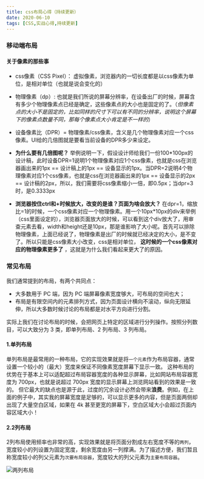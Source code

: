 ```yaml
---
title: css布局心得（持续更新）
date: 2020-06-10
tags: [CSS,实战心得,持续更新]
---
```


### 移动端布局

#### 关于像素的那些事

* css像素（CSS Pixel）： 虚拟像素，浏览器内的一切长度都是以css像素为单位，是相对单位（也就是说会变化的）
* 物理像素（dp）: 也就是我们所说的屏幕分辨率，在设备出厂的时候，屏幕含有多少个物理像素点已经是确定，这些像素点的大小也是固定的了。（*但像素点的大小不是固定的，比如同样的尺寸下可以有不同的分辨率，说明这个屏幕下的像素点数量不同，那每个像素点大小肯定是不一样的*）
  
* 设备像素比（DPR）= 物理像素/css像素，含义是几个物理像素对应一个css像素。UI给的几倍图就是要看当前设备的DPR多少来设定。

* **为什么要有几倍图呢？** 举例说明一下，假设设计师给我们一份100*100px的设计稿，此时设备DPR=1说明1个物理像素对应1个css像素，也就是css在浏览器画出来的1px == 设计稿上的1px == 设备显示的1px。当DPR=2说明4个物理像素对应1个css像素，也就是css在浏览器画出来的1px == 设备显示的2px == 设计稿的2px，所以，我们需要将css像素缩小一倍，即0.5px；当dpr=3时，是0.3333px
*  **浏览器按住ctrl和+时候放大，改变的是谁？页面为啥会放大？** 在dpr=1，缩放比=1的时候，一个css像素对应一个物理像素。用一个10px*10px的div来举例（css里面设定的），浏览器页面放大的时候，可以看到这个div放大了，用审查元素去看，width和height还是10px，那是谁影响了大小呢。首先可以排除物理像素，上面已经说了，物理像素是出厂的时候就已经决定的大小，是不变了。所以只能是css像素大小改变，css是相对单位， **这时候的一个css像素对应的物理像素更多了** ，这就是为什么我们看起来更大了的原因。

### 常见布局

我们通常提到的布局，有两个共同点：

* 大多数用于 PC 端，因为 PC 端屏幕像素宽度够大，可布局的空间也大；
* 布局是有限空间内的元素排列方式，因为页面设计横向不滚动，纵向无限延伸，所以大多数时候讨论的布局都是对水平方向进行分割。

实际上我们在讨论布局的时候，会把网页上特定的区域进行分列操作。按照分列数目，可以大致分为 3 类，即单列布局、2 列布局、3 列布局。

#### 1.单列布局

单列布局是最常用的一种布局，它的实现效果就是将``一个元素``作为布局容器，通常设置一个较小的（最大）宽度来保证不同像素宽度屏幕下显示一致。
这种布局的优势在于基本上可以适配超过布局容器宽度的各种显示屏幕，比如网站布局容器宽度为 700px，也就是说超过 700px 宽度的显示屏幕上浏览网站看到的效果是一致的。
但它最大的缺点也是源于此，过度的冗余设计必然会带来**浪费**。例如，在上面的例子中，其实我的屏幕宽度是足够的，可以显示更多的内容，但是页面两侧却出现了大量空白区域，如果在 4k 甚至更宽的屏幕下，空白区域大小会超过页面内容区域大小！

#### 2.2列布局

2列布局使用频率也非常的高，实现效果就是将页面分割成左右宽度不等的`两列`，宽度较小的列设置为固定宽度，剩余宽度由另一列撑满。为了描述方便，我们暂且称宽度较小的列父元素为`次要布局容器`，宽度较大的列父元素为`主要布局容器`。

![两列布局](https://wx1.sbimg.cn/2020/06/10/vue.png)

